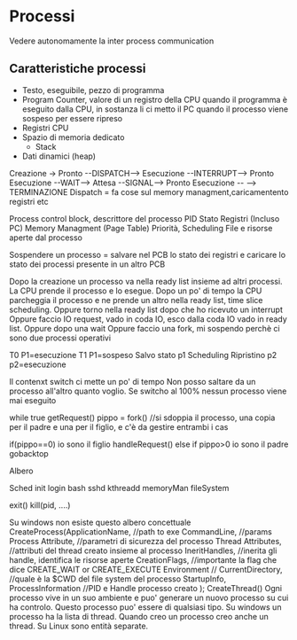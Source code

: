 # Processi

Vedere autonomamente la inter process communication

## Caratteristiche processi
* Testo, eseguibile, pezzo di programma
* Program Counter, valore di un registro della CPU quando il programma è eseguito dalla CPU, in sostanza li ci metto il PC quando il processo viene sospeso per essere ripreso
* Registri CPU 
* Spazio di memoria dedicato
     * Stack
* Dati dinamici (heap)

Creazione -> Pronto --DISPATCH--> Esecuzione  --INTERRUPT--> Pronto 
                                  Esecuzione --WAIT--> Attesa --SIGNAL--> Pronto
                                  Esecuzione -- --> TERMINAZIONE
Dispatch = fa cose sul memory managment,caricamentento registri etc

Process control block, descrittore del processo
PID
Stato
Registri (Incluso PC)
Memory Managment (Page Table)
Priorità, Scheduling
File e risorse aperte dal processo

Sospendere un processo = salvare nel PCB lo stato dei registri e caricare lo stato dei processi presente in un altro PCB

Dopo la creazione un processo va nella ready list insieme ad altri processi. La CPU prende il processo e lo esegue.
Dopo un po' di tempo la CPU parcheggia il processo e ne prende un altro nella ready list, time slice scheduling. 
Oppure torno nella ready list dopo che ho ricevuto un interrupt
Oppure faccio IO request, vado in coda IO, esco dalla coda IO vado in ready list.
Oppure dopo una wait
Oppure faccio una fork, mi sospendo perchè ci sono due processi operativi

T0 P1=esecuzione
T1 P1=sospeso
   Salvo stato p1
   Scheduling
   Ripristino p2
   p2=esecuzione

   Il contenxt switch ci mette un po' di tempo
   Non posso saltare da un processo all'altro quanto voglio. Se switcho al 100% nessun processo viene mai eseguito

while true
getRequest()
pippo = fork() //si sdoppia il processo, una copia per il padre e una per il figlio, e c'è da gestire entrambi i cas

if(pippo==0)
    io sono il figlio
    handleRequest()
else if pippo>0
    io sono il padre
    gobacktop


Albero

Sched
     init
        login
             bash
        sshd
        kthreadd
     memoryMan
     fileSystem

exit()
kill(pid, ....)


Su windows non esiste questo albero concettuale
CreateProcess(ApplicationName, //path to exe 
CommandLine, //params 
Process Attribute, //parametri di sicurezza del processo
Thread Attributes, //attributi del thread creato insieme al processo
IneritHandles, //inerita gli handle, identifica le risorse aperte
CreationFlags, //importante la flag che dice CREATE_WAIT or CREATE_EXECUTE
Environment //
CurrentDirectory, //quale è la $CWD del file system del processo 
StartupInfo,
ProcessInformation //PID e Handle processo creato
);
CreateThread() 
Ogni processo vive in un suo ambiente e puo' generare un nuovo processo su cui ha controlo. Questo processo puo' essere di qualsiasi tipo.
Su windows un processo ha la lista di thread. Quando creo un processo creo anche un thread. Su Linux sono entità separate. 

